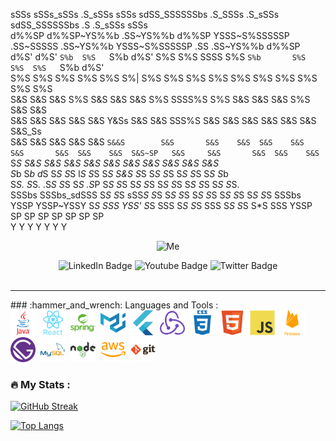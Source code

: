   sSSs    sSSs_sSSs     .S_sSSs      sSSs  sdSS_SSSSSSbs   .S_SSSs     .S_sSSs    sdSS_SSSSSSbs   .S   .S_sSSs      sSSs  
 d%%SP   d%%SP~YS%%b   .SS~YS%%b    d%%SP  YSSS~S%SSSSSP  .SS~SSSSS   .SS~YS%%b   YSSS~S%SSSSSP  .SS  .SS~YS%%b    d%%SP  
d%S'    d%S'     `S%b  S%S   `S%b  d%S'         S%S       S%S   SSSS  S%S   `S%b       S%S       S%S  S%S   `S%b  d%S'    
S%S     S%S       S%S  S%S    S%S  S%|          S%S       S%S    S%S  S%S    S%S       S%S       S%S  S%S    S%S  S%S     
S&S     S&S       S&S  S%S    S&S  S&S          S&S       S%S SSSS%S  S%S    S&S       S&S       S&S  S%S    S&S  S&S     
S&S     S&S       S&S  S&S    S&S  Y&Ss         S&S       S&S  SSS%S  S&S    S&S       S&S       S&S  S&S    S&S  S&S_Ss  
S&S     S&S       S&S  S&S    S&S  `S&&S        S&S       S&S    S&S  S&S    S&S       S&S       S&S  S&S    S&S  S&S~SP  
S&S     S&S       S&S  S&S    S&S    `S*S       S&S       S&S    S&S  S&S    S&S       S&S       S&S  S&S    S&S  S&S     
S*b     S*b       d*S  S*S    S*S     l*S       S*S       S*S    S&S  S*S    S*S       S*S       S*S  S*S    S*S  S*b     
S*S.    S*S.     .S*S  S*S    S*S    .S*P       S*S       S*S    S*S  S*S    S*S       S*S       S*S  S*S    S*S  S*S.    
 SSSbs   SSSbs_sdSSS   S*S    S*S  sSS*S        S*S       S*S    S*S  S*S    S*S       S*S       S*S  S*S    S*S   SSSbs  
  YSSP    YSSP~YSSY    S*S    SSS  YSS'         S*S       SSS    S*S  S*S    SSS       S*S       S*S  S*S    SSS    YSSP  
                       SP                       SP               SP   SP               SP        SP   SP                  
                       Y                        Y                Y    Y                Y         Y    Y                   
                                                                                                                          
<div id="header" align="center">
  <p/>
<img src="https://www.codewars.com/users/xaosland/badges/large" alt="Me"/>

  <div id="badges">
  <img src="https://img.shields.io/badge/LinkedIn-blue?style=for-the-badge&logo=linkedin&logoColor=white" alt="LinkedIn Badge"/>
  <img src="https://img.shields.io/badge/YouTube-red?style=for-the-badge&logo=youtube&logoColor=white" alt="Youtube Badge"/>
  <img src="https://img.shields.io/badge/Twitter-blue?style=for-the-badge&logo=twitter&logoColor=white" alt="Twitter Badge"/>
    <br/>
<img src="https://komarev.com/ghpvc/?username=xaosland&style=flat-square&color=blue" alt=""/>
</div>
</div>

<hr/>
### :hammer_and_wrench: Languages and Tools :
<div>
  <img src="https://github.com/devicons/devicon/blob/master/icons/java/java-original-wordmark.svg" title="Java" alt="Java" width="40" height="40"/>&nbsp;
  <img src="https://github.com/devicons/devicon/blob/master/icons/react/react-original-wordmark.svg" title="React" alt="React" width="40" height="40"/>&nbsp;
  <img src="https://github.com/devicons/devicon/blob/master/icons/spring/spring-original-wordmark.svg" title="Spring" alt="Spring" width="40" height="40"/>&nbsp;
  <img src="https://github.com/devicons/devicon/blob/master/icons/materialui/materialui-original.svg" title="Material UI" alt="Material UI" width="40" height="40"/>&nbsp;
  <img src="https://github.com/devicons/devicon/blob/master/icons/flutter/flutter-original.svg" title="Flutter" alt="Flutter" width="40" height="40"/>&nbsp;
  <img src="https://github.com/devicons/devicon/blob/master/icons/redux/redux-original.svg" title="Redux" alt="Redux " width="40" height="40"/>&nbsp;
  <img src="https://github.com/devicons/devicon/blob/master/icons/css3/css3-plain-wordmark.svg"  title="CSS3" alt="CSS" width="40" height="40"/>&nbsp;
  <img src="https://github.com/devicons/devicon/blob/master/icons/html5/html5-original.svg" title="HTML5" alt="HTML" width="40" height="40"/>&nbsp;
  <img src="https://github.com/devicons/devicon/blob/master/icons/javascript/javascript-original.svg" title="JavaScript" alt="JavaScript" width="40" height="40"/>&nbsp;
  <img src="https://github.com/devicons/devicon/blob/master/icons/firebase/firebase-plain-wordmark.svg" title="Firebase" alt="Firebase" width="40" height="40"/>&nbsp;
  <img src="https://github.com/devicons/devicon/blob/master/icons/gatsby/gatsby-original.svg" title="Gatsby"  alt="Gatsby" width="40" height="40"/>&nbsp;
  <img src="https://github.com/devicons/devicon/blob/master/icons/mysql/mysql-original-wordmark.svg" title="MySQL"  alt="MySQL" width="40" height="40"/>&nbsp;
  <img src="https://github.com/devicons/devicon/blob/master/icons/nodejs/nodejs-original-wordmark.svg" title="NodeJS" alt="NodeJS" width="40" height="40"/>&nbsp;
  <img src="https://github.com/devicons/devicon/blob/master/icons/amazonwebservices/amazonwebservices-plain-wordmark.svg" title="AWS" alt="AWS" width="40" height="40"/>&nbsp;
  <img src="https://github.com/devicons/devicon/blob/master/icons/git/git-original-wordmark.svg" title="Git" **alt="Git" width="40" height="40"/>
</div>

### :fire: My Stats :
[![GitHub Streak](http://github-readme-streak-stats.herokuapp.com?user=xaosland&theme=dark&background=000000)](https://git.io/streak-stats)


[![Top Langs](https://github-readme-stats.vercel.app/api/top-langs/?username=xaosland)](https://github.com/anuraghazra/github-readme-stats)
